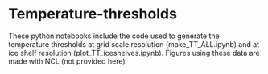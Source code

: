 # Temperature-thresholds

These python notebooks include the code used to generate the temperature thresholds at grid scale resolution (make_TT_ALL.ipynb) and at ice shelf resolution (plot_TT_iceshelves.ipynb). Figures using these data are made with NCL (not provided here)

